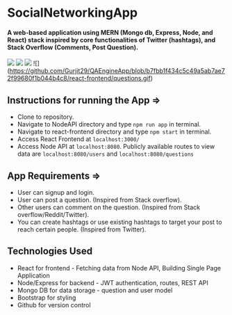 # SocialNetworkingApp
#### A web-based application using MERN (Mongo db, Express, Node, and React) stack inspired by core functionalities of Twitter (hashtags), and Stack Overflow (Comments, Post Question).

![](https://github.com/Gurjit29/QAEngineApp/blob/b7fbb1f434c5c49a5ab7ae72f99680f1b044b4c8/react-frontend/register.gif)
![](https://github.com/Gurjit29/QAEngineApp/blob/b7fbb1f434c5c49a5ab7ae72f99680f1b044b4c8/react-frontend/login.gif)
![](https://github.com/Gurjit29/QAEngineApp/blob/b7fbb1f434c5c49a5ab7ae72f99680f1b044b4c8/react-frontend/ask_question.gif)
![] (https://github.com/Gurjit29/QAEngineApp/blob/b7fbb1f434c5c49a5ab7ae72f99680f1b044b4c8/react-frontend/questions.gif)

## Instructions for running the App =>
* Clone to repository.
* Navigate to NodeAPI directory and type `npm run app` in terminal.
* Navigate to react-frontend directory and type `npm start` in terminal.
* Access React Frontend at `localhost:3000/`
* Access Node API at `localhost:8080`. Publicly available routes to view data are `localhost:8080/users` and `localhost:8080/questions`

## App Requirements =>
* User can signup and login.
* User can post a question. (Inspired from Stack overflow).
* Other users can comment on the question. (Inspired from Stack overflow/Reddit/Twitter).
* You can create hashtags or use existing hashtags to target your post to reach certain people. (Inspired from Twitter).


## Technologies Used
* React for frontend - Fetching data from Node API, Building Single Page Application
* Node/Express for backend - JWT authentication, routes, REST API
* Mongo DB for data storage - question and user model
* Bootstrap for styling
* Github for version control


